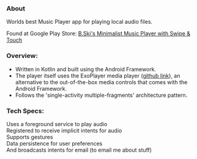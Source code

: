 ### About   
Worlds best Music Player app for playing local audio files.  

Found at Google Play Store: [B.Ski's Minimalist Music Player with Swipe & Touch](https://play.google.com/store/apps/details?id=com.bskimusicplayer.mediaplayer)
  
### Overview: 
- Written in Kotlin and built using the Android Framework.  
- The player itself uses the ExoPlayer media player ([github link](https://github.com/google/ExoPlayer)), an alternative to the out-of-the-box media controls that comes with the Android Framework.  
- Follows the 'single-activity multiple-fragments' architecture pattern.  
  
### Tech Specs: 
Uses a foreground service to play audio  
Registered to receive implicit intents for audio  
Supports gestures  
Data persistence for user preferences  
And broadcasts intents for email (to email me about stuff)  
  